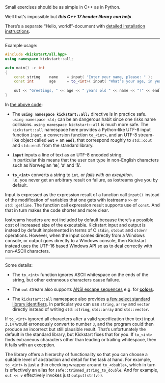 Small exercises should be as simple in C++ as in Python.

Well that's impossible but ***this C++ 17 header library can help***.

There’s a separate “Hello, world!”-document with [detailed installation instructions](source/examples/hello-world.md).

---

Example usage:

~~~cpp
#include <kickstart/all.hpp>
using namespace kickstart::all;

auto main() -> int
{
    const string    name    = input( "Enter your name, please: " );
    const int       age     = to_<int>( input( "What’s your age, in years? " ) );
    
    out << "Greetings, " << age << " years old " << name << "!" << endl;
}
~~~

In [the above code](source/examples/motivational/name-and-age.kickstart.cpp):

* The **`using namespace kickstart::all;`** directive is in practice safe.  
  `using namespace std;` can be an dangerous habit since one risks name collisions. `using namespace kickstart::all` is much more safe. The `kickstart::all` namespace here provides a Python-like UTF-8 input function `input`, a conversion function `to_<int>`, and an UTF-8 stream-like object called **`out`** + an **`endl`**, that correspond roughly to `std::cout` and `std::endl` from the standard library.

* **`input`** inputs a line of text as an UTF-8 encoded string.  
  In particular this means that the user can type in non-English characters such as Norwegian ‘æ’, ‘ø’ and ‘å’.

* **`to_<int>`** converts a string to `int`, or *fails with an exception*.  
  I.e. you never get an arbitrary result on failure, as iostreams give you by default.

Input is expressed as the expression result of a function call `input()` instead of the modification of variables that one gets with iostreams `>>` or `std::getline`. The function call expression result supports use of `const`. And that in turn makes the code shorter and more clear.

Iostreams headers are not included by default because there’s a possible cost of increased size of the executable. Kickstart input and output is instead by default implemented in terms of C `stdin`, `stdout` and `stderr` operations. However, when the input comes directly from a Windows console, or output goes directly to a Windows console, then Kickstart instead uses the UTF-16 based Windows API so as to deal correctly with non-ASCII characters.

---

Some details:

* The `to_<int>` function ignores ASCII whitespace on the ends of the string, but other extraneous characters cause failure.

* The `out` stream also supports [ANSI escape sequences](source/examples/console/colored-text.cpp#L9-L13) e.g. for [**colors**](source/library/console/ansi_escape_seq.hpp#L102-L149).
 
* The `kickstart::all` namespace also provides [a few select standard library identifiers](source/library/core/language/stdlib-includes/basics.hpp#L42-L61). In particular you can use `string`, `array` and `vector` directly instead of writing `std::string`, `std::array` and `std::vector`.

If `to_<int>` ignored all characters after a valid specification then text input `3,14` would erroneously convert to number `3`, and the program could then produce an incorrect but still plausible result. That’s unfortunately the default in the standard library, but Kickstart fixes that for you. If `to_<int>` finds extraneous characters other than leading or trailing whitespace, then it fails with an exception.

The library offers a hierarchy of functionality so that you can choose a suitable level of abstraction and detail for the task at hand. For example, `to_<int>` is just a thin checking wrapper around `to_<double>`, which in turn is effectively an alias for `safe::trimmed_string_to_double`. And for example, `out << v` effectively invokes just `output(str(v))`.
